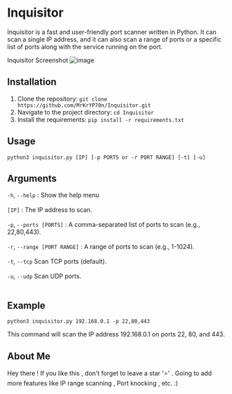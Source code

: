 # Inquisitor

Inquisitor is a fast and user-friendly port scanner written in Python. It can scan a single IP address, and it can also scan a range of ports or a specific list of ports along with the service running on the port.

Inquisitor Screenshot
![image](https://user-images.githubusercontent.com/114393219/236293500-1a72a289-1cb6-4725-aafe-78748d52b627.png)


## Installation

1. Clone the repository: ``git clone https://github.com/MrKrYP70n/Inquisitor.git``
2. Navigate to the project directory: ``cd Inquisitor``
3. Install the requirements: ``pip install -r requirements.txt``

## Usage

````
python3 inquisitor.py [IP] [-p PORTS or -r PORT RANGE] [-t] [-u]
````

## Arguments
  
`-h`, `--help`         :  Show the help menu  <br><br>
`[IP]`    :                     The IP address to scan. <br><br>
`-p`, `--ports [PORTS]`    :                A comma-separated list of ports to scan (e.g., 22,80,443). <br><br>
`-r`, `--range [PORT RANGE]`    :           A range of ports to scan (e.g., 1-1024). <br><br>
`-t`, `--tcp`                           Scan TCP ports (default). <br><br>
`-u`, `--udp`                           Scan UDP ports. <br><br>

## Example 

````
python3 inquisitor.py 192.168.0.1 -p 22,80,443 
````

This command will scan the IP address 192.168.0.1 on ports 22, 80, and 443.

## About Me 

Hey there ! If you like this , don't forget to leave a star '⭐' . Going to add more features like IP range scanning , Port knocking , etc. :)
